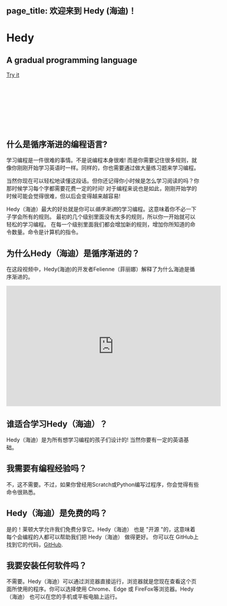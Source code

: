 page_title: 欢迎来到 Hedy (海迪)！
---
<div class="-mx-16 -my-12 px-16 py-8 mb-8 bg-cover flex items-center" style="background-image: url(/images/header.jpg); height: 250px; position: relative;">
  <div class="flex-1">
    <h1 class="font-bold font-slab text-white text-6xl text-shadow-md tracking-wide">Hedy</h1>
    <h2 class="font-sans font-light text-white text-shadow-md tracking-wide my-1">A gradual programming language</h2>
  </div>
  <div class="flex-none">
    <a class="green-btn text-white px-8 py-4" href="/hedy">Try it</a>
  </div>
</div>

## 什么是循序渐进的编程语言?

学习编程是一件很难的事情。不是说编程本身很难! 而是你需要记住很多规则，就像你刚刚开始学习英语时一样。同样的，你也需要通过做大量练习题来学习编程。

当然你现在可以轻松地读懂这段话。但你还记得你小时候是怎么学习阅读的吗？你那时候学习每个字都需要花费一定的时间! 
对于编程来说也是如此，刚刚开始学的时候可能会觉得很难，但以后会变得越来越容易!

Hedy（海迪）最大的好处就是你可以*循序渐进*的学习编程。这意味着你不必一下子学会所有的规则。
最初的几个级别里面没有太多的规则，所以你一开始就可以轻松的学习编程。
在每一个级别里面我们都会增加新的规则，增加你所知道的命令数量。命令是计算机的指令。


## 为什么Hedy（海迪）是循序渐进的？

在这段视频中，Hedy(海迪)的开发者Felienne（菲丽娜）解释了为什么海迪是循序渐进的。

<center>
<iframe width="560" height="315" src="https://www.youtube.com/embed/EdqT313rM40" frameborder="0" allow="accelerometer; autoplay; encrypted-media; gyroscope; picture-in-picture" allowfullscreen></iframe>
</center>

## 谁适合学习Hedy（海迪）？

Hedy（海迪）是为所有想学习编程的孩子们设计的! 当然你要有一定的英语基础。


## 我需要有编程经验吗？

不，这不需要。不过，如果你曾经用Scratch或Python编写过程序，你会觉得有些命令很熟悉。

## Hedy（海迪）是免费的吗？

是的！莱顿大学允许我们免费分享它。Hedy（海迪） 也是 "开源 "的，这意味着每个会编程的人都可以帮助我们把 Hedy（海迪） 做得更好。
你可以在 GitHub上找到它的代码，[GitHub](https://github.com/Felienne/hedy).

## 我要安装任何软件吗？

不需要。Hedy（海迪）可以通过浏览器直接运行，浏览器就是您现在查看这个页面所使用的程序。你可以选择使用 Chrome、Edge 或 FireFox等浏览器。Hedy（海迪） 也可以在您的手机或平板电脑上运行。

